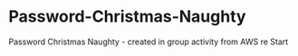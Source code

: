 # Password-Christmas-Naughty
Password Christmas Naughty - created in group activity from AWS re Start
